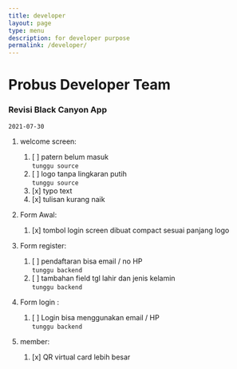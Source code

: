 ```yaml
---
title: developer
layout: page
type: menu
description: for developer purpose
permalink: /developer/
---
```


# Probus Developer Team

### Revisi Black Canyon App
`2021-07-30`

1. welcome screen:
    1. [ ] patern belum masuk  
        `tunggu source`
    2. [ ] logo tanpa lingkaran putih  
        `tunggu source`
    3. [x] typo text  
    4. [x] tulisan kurang naik  

2. Form Awal:
    1. [x] tombol login screen dibuat compact sesuai panjang logo

3. Form register:
    1. [ ] pendaftaran bisa email / no HP  
        `tunggu backend`
    2. [ ] tambahan field tgl lahir dan jenis kelamin  
        `tunggu backend`
4. Form login :
    1. [ ] Login bisa menggunakan email / HP   
        `tunggu backend`

5. member:
    1. [x] QR virtual card lebih besar

